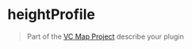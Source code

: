 # heightProfile

> Part of the [VC Map Project](https://github.com/virtualcitySYSTEMS/map-ui)
> describe your plugin
